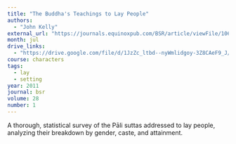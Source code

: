 ```yaml
---
title: "The Buddha's Teachings to Lay People"
authors:
  - "John Kelly"
external_url: "https://journals.equinoxpub.com/BSR/article/viewFile/10617/8325"
month: jul
drive_links:
  - "https://drive.google.com/file/d/1JzZc_ltbd--nyWmlidgoy-3Z8CAeF9_J/view?usp=drivesdk"
course: characters
tags:
  - lay
  - setting
year: 2011
journal: bsr
volume: 28
number: 1
---
```


A thorough, statistical survey of the Pāli suttas addressed to lay people, analyzing their breakdown by gender, caste, and attainment.

